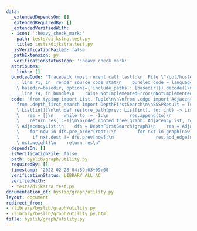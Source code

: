 ```yaml
---
data:
  _extendedDependsOn: []
  _extendedRequiredBy: []
  _extendedVerifiedWith:
  - icon: ':heavy_check_mark:'
    path: tests/dijkstra.test.py
    title: tests/dijkstra.test.py
  _isVerificationFailed: false
  _pathExtension: py
  _verificationStatusIcon: ':heavy_check_mark:'
  attributes:
    links: []
  bundledCode: "Traceback (most recent call last):\n  File \"/opt/hostedtoolcache/Python/3.10.2/x64/lib/python3.10/site-packages/onlinejudge_verify/documentation/build.py\"\
    , line 71, in _render_source_code_stat\n    bundled_code = language.bundle(stat.path,\
    \ basedir=basedir, options={'include_paths': [basedir]}).decode()\n  File \"/opt/hostedtoolcache/Python/3.10.2/x64/lib/python3.10/site-packages/onlinejudge_verify/languages/python.py\"\
    , line 74, in bundle\n    raise NotImplementedError\nNotImplementedError\n"
  code: "from typing import List, Tuple\n\n\nfrom .edge import AdjacencyList, Edge\n\
    from .depth_first_search import DepthFirstSearch\n\nSSSPResult = Tuple[List[int],\
    \ List[int]]\n\n\ndef restore_path(prev: List[int], to: int) -> List[int]:\n \
    \   res = []\n    while to != -1:\n        res.append(to)\n        to = prev[to]\n\
    \    return res[::-1]\n\n\ndef rooted_tree(graph: AdjacencyList, root: int) ->\
    \ AdjacencyList:\n    dfs = DepthFirstSearch(graph)\n    res = AdjacencyList.init(len(graph))\n\
    \    for now in dfs.pre_order(root):\n        for nxt in graph[now]:\n       \
    \     if nxt.dest != dfs.prev[now]:\n                res.add_edge(nxt.src, nxt.dest,\
    \ nxt.weight)\n    return res\n"
  dependsOn: []
  isVerificationFile: false
  path: byslib/graph/utility.py
  requiredBy: []
  timestamp: '2022-02-28 04:59:03+09:00'
  verificationStatus: LIBRARY_ALL_AC
  verifiedWith:
  - tests/dijkstra.test.py
documentation_of: byslib/graph/utility.py
layout: document
redirect_from:
- /library/byslib/graph/utility.py
- /library/byslib/graph/utility.py.html
title: byslib/graph/utility.py
---
```

